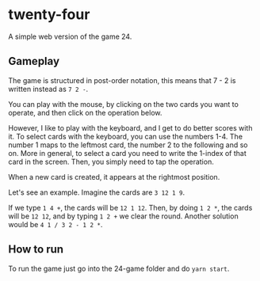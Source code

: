 # twenty-four

A simple web version of the game 24.

## Gameplay

The game is structured in post-order notation, this means that 7 - 2 is written instead as `7 2 -`.

You can play with the mouse, by clicking on the two cards you want to operate, and then click on the operation below.

However, I like to play with the keyboard, and I get to do better scores with it. To select cards with the keyboard, you can use the numbers 1-4. The number 1 maps to the leftmost card, the number 2 to the following and so on. More in general, to select a card you need to write the 1-index of that card in the screen. Then, you simply need to tap the operation.

When a new card is created, it appears at the rightmost position.

Let's see an example. Imagine the cards are `3 12 1 9`.

If we type `1 4 +`, the cards will be `12 1 12`. Then, by doing `1 2 *`, the cards will be `12 12`, and by typing `1 2 +` we clear the round.
Another solution would be `4 1 / 3 2 - 1 2 *`.


## How to run

To run the game just go into the 24-game folder and do `yarn start`.



